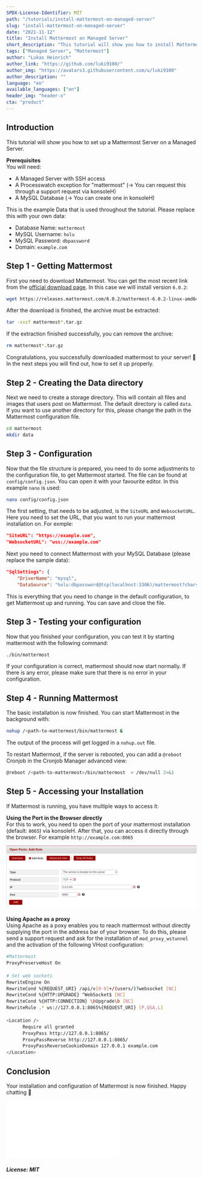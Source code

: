```yaml
---
SPDX-License-Identifier: MIT
path: "/tutorials/install-mattermost-on-managed-server"
slug: "install-mattermost-on-managed-server"
date: "2021-11-12"
title: "Install Mattermost on Managed Server"
short_description: "This tutorial will show you how to install Mattermost on a Managed Server."
tags: ["Managed Server", "Mattermost"]
author: "Lukas Heinrich"
author_link: "https://github.com/luki9100/"
author_img: "https://avatars3.githubusercontent.com/u/luki9100"
author_description: ""
language: "en"
available_languages: ["en"]
header_img: "header-x"
cta: "product"
---
```


## Introduction

This tutorial will show you how to set up a Mattermost Server on a Managed Server.

**Prerequisites**  
You will need:

* A Managed Server with SSH access
* A Processwatch exception for "mattermost" (-> You can request this through a support request via konsoleH)
* A MySQL Database (-> You can create one in konsoleH)

This is the example Data that is used throughout the tutorial. Please replace this with your own data:
* Database Name: `mattermost`
* MySQL Username: `holu`
* MySQL Password: `dbpassword`
* Domain: `example.com`

## Step 1 - Getting Mattermost

First you need to download Mattermost. You can get the most recent link from the [official download page](https://mattermost.com/deploy/).
In this case we will install version `6.0.2`:

```bash
wget https://releases.mattermost.com/6.0.2/mattermost-6.0.2-linux-amd64.tar.gz
```

After the download is finished, the archive must be extracted:
```bash
tar -xvzf mattermost*.tar.gz
```

If the extraction finished successfully, you can remove the archive:
```bash
rm mattermost*.tar.gz
```

Congratulations, you successfully downloaded mattermost to your server! :tada: In the next steps you will find out, how to set it up properly.

## Step 2 - Creating the Data directory

Next we need to create a storage directory. This will contain all files and images that users post on Mattermost. The default directory is called `data`. If you want to use another directory for this, please change the path in the Mattermost configuration file.
```bash
cd mattermost
mkdir data
```

## Step 3 - Configuration

Now that the file structure is prepared, you need to do some adjustments to the configuration file, to get Mattermost started.
The file can be found at `config/config.json`. You can open it with your favourite editor. In this example `nano` is used:
```bash
nano config/config.json
```
The first setting, that needs to be adjusted, is the `SiteURL` and `WebsocketURL`. Here you need to set the URL, that you want to run your mattermost installation on. For exmple:
```json
"SiteURL": "https://example.com",
"WebsocketURL": "wss://example.com"
```
Next you need to connect Mattermost with your MySQL Database (please replace the sample data):
```json
"SqlSettings": {
	"DriverName": "mysql",
	"DataSource": "holu:dbpassword@tcp(localhost:3306)/mattermost?charset=utf8mb4,utf8\u0026writeTimeout=30s",
```

This is everything that you need to change in the default configuration, to get Mattermost up and running. You can save and close the file.

## Step 3 - Testing your configuration

Now that you finished your configuration, you can test it by starting mattermost with the following command:
```bash
./bin/mattermost
```

If your configuration is correct, mattermost should now start normally. If there is any error, please make sure that there is no error in your configuration.

## Step 4 - Running Mattermost

The basic installation is now finished. You can start Mattermost in the background with:
```bash
nohup /<path-to-mattermost/bin/mattermost &
```
The output of the process will get logged in a `nohup.out` file.

To restart Mattermost, if the server is rebooted, you can add a `@reboot` Cronjob in the Cronjob Manager advanced view:
```bash
@reboot /<path-to-mattermost>/bin/mattermost  > /dev/null 2>&1
```


## Step 5 - Accessing your Installation

If Mattermost is running, you have multiple ways to access it:

**Using the Port in the Browser directly**  
For this to work, you need to open the port of your mattermost installation (default: `8065`) via konsoleH. After that, you can access it directly through the browser. For example ```http://example.com:8065```

![port](images/port.png)

**Using Apache as a proxy**  
Using Apache as a poxy enables you to reach mattermost without directly supplying the port in the address bar of your browser. To do this, please send a support request and ask for the installation of ```mod_proxy_wstunnel``` and the activation of the following VHost configuration:
```bash
#Mattermost
ProxyPreserveHost On

# Set web sockets
RewriteEngine On
RewriteCond %{REQUEST_URI} /api/v[0-9]+/(users/)?websocket [NC]
RewriteCond %{HTTP:UPGRADE} ^WebSocket$ [NC]
RewriteCond %{HTTP:CONNECTION} \bUpgrade\b [NC]
RewriteRule .* ws://127.0.0.1:8065%{REQUEST_URI} [P,QSA,L]

<Location />
      Require all granted
      ProxyPass http://127.0.0.1:8065/
      ProxyPassReverse http://127.0.0.1:8065/
      ProxyPassReverseCookieDomain 127.0.0.1 example.com
</Location>
```

## Conclusion

Your installation and configuration of Mattermost is now finished. Happy chatting :tada:

![login](images/login.php)

##### License: MIT

<!--

Contributor's Certificate of Origin

By making a contribution to this project, I certify that:

(a) The contribution was created in whole or in part by me and I have
    the right to submit it under the license indicated in the file; or

(b) The contribution is based upon previous work that, to the best of my
    knowledge, is covered under an appropriate license and I have the
    right under that license to submit that work with modifications,
    whether created in whole or in part by me, under the same license
    (unless I am permitted to submit under a different license), as
    indicated in the file; or

(c) The contribution was provided directly to me by some other person
    who certified (a), (b) or (c) and I have not modified it.

(d) I understand and agree that this project and the contribution are
    public and that a record of the contribution (including all personal
    information I submit with it, including my sign-off) is maintained
    indefinitely and may be redistributed consistent with this project
    or the license(s) involved.

Signed-off-by: [submitter's name and email address here]

-->